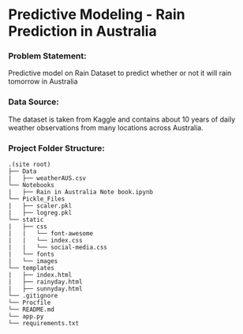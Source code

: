 # Predictive Modeling - Rain Prediction in Australia

### Problem Statement: 
Predictive model on Rain Dataset to predict whether or not it will rain tomorrow in Australia

### Data Source:
The dataset is taken from Kaggle and contains about 10 years of daily weather observations from many locations across Australia.



### Project Folder Structure:
```
.(site root)
├── Data
|   ├── weatherAUS.csv
└── Notebooks
|   ├── Rain in Australia Note book.ipynb
└── Pickle_Files
|   ├── scaler.pkl              
|   ├── logreg.pkl 
└── static
|   ├── css
|   |   └── font-awesome
|   |   └── index.css
|   |   └── social-media.css
|   └── fonts
|   └── images
└── templates
|   ├── index.html             
|   ├── rainyday.html
|   ├── sunnyday.html
└── .gitignore
└── Procfile
└── README.md
└── app.py
└── requirements.txt
```
